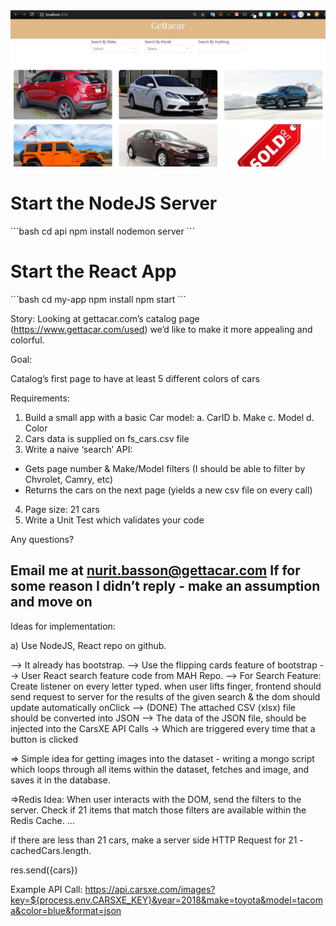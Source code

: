 <img src="homepage.JPG"/>

<h1>Start the NodeJS Server</h1>
```bash
cd api
npm install
nodemon server
```

<h1>Start the React App</h1>
```bash
cd my-app
npm install
npm start
```

Story:
Looking at gettacar.com’s catalog page (https://www.gettacar.com/used) we’d like to make it
more appealing and colorful.

Goal:

Catalog’s first page to have at least 5 different colors of cars

Requirements:

1. Build a small app with a basic Car model:
a. CarID
b. Make
c. Model
d. Color
2. Cars data is supplied on fs_cars.csv file
3. Write a naive ‘search’ API:
- Gets page number & Make/Model filters (I should be able to filter by Chvrolet, Camry,
etc)
- Returns the cars on the next page (yields a new csv file on every call)
4. Page size: 21 cars
5. Write a Unit Test which validates your code

Any questions?

Email me at nurit.basson@gettacar.com
If for some reason I didn’t reply - make an assumption and move on
----------------------------------
Ideas for implementation:

a) Use NodeJS, React repo on github.

--> It already has bootstrap.
--> Use the flipping cards feature of bootstrap
--> User React search feature code from MAH Repo.
--> For Search Feature: Create listener on every letter typed. when user lifts finger, frontend should send request to server for the results of the given search & the dom should update automatically onClick
--> (DONE) The attached CSV (xlsx) file should be converted into JSON
--> The data of the JSON file, should be injected into the CarsXE API Calls -> Which are triggered every time that a button is clicked 


=> Simple idea for getting images into the dataset - writing a mongo script which loops through all items within the dataset, fetches and image, and saves it in the database. 

=>Redis Idea: When user interacts with the DOM, send the filters to the server. Check if 21 items that match those filters are available within the Redis Cache.
...

if there are less than 21 cars, make a server side HTTP Request for 21 - cachedCars.length.

res.send({cars})

Example API Call: https://api.carsxe.com/images?key=${process.env.CARSXE_KEY}&year=2018&make=toyota&model=tacoma&color=blue&format=json






